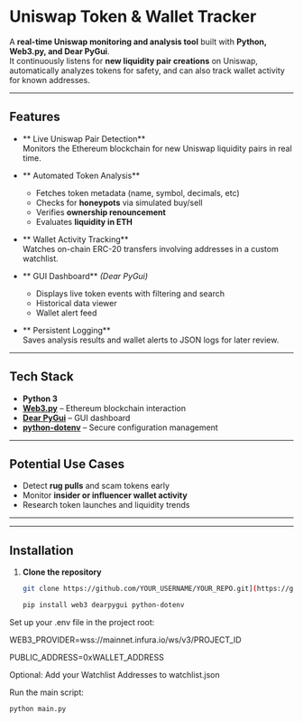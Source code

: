 # Uniswap Token & Wallet Tracker

A **real-time Uniswap monitoring and analysis tool** built with **Python, Web3.py, and Dear PyGui**.  
It continuously listens for **new liquidity pair creations** on Uniswap, automatically analyzes tokens for safety, and can also track wallet activity for known addresses.

---

##  Features

- ** Live Uniswap Pair Detection**  
  Monitors the Ethereum blockchain for new Uniswap liquidity pairs in real time.

- ** Automated Token Analysis**  
  - Fetches token metadata (name, symbol, decimals, etc)  
  - Checks for **honeypots** via simulated buy/sell  
  - Verifies **ownership renouncement**  
  - Evaluates **liquidity in ETH**

- ** Wallet Activity Tracking**  
  Watches on-chain ERC-20 transfers involving addresses in a custom watchlist.

- ** GUI Dashboard** *(Dear PyGui)*  
  - Displays live token events with filtering and search  
  - Historical data viewer  
  - Wallet alert feed

- ** Persistent Logging**  
  Saves analysis results and wallet alerts to JSON logs for later review.

---

## Tech Stack

- **Python 3**
- **[Web3.py](https://web3py.readthedocs.io/)** – Ethereum blockchain interaction
- **[Dear PyGui](https://github.com/hoffstadt/DearPyGui)** – GUI dashboard
- **[python-dotenv](https://pypi.org/project/python-dotenv/)** – Secure configuration management

---

## Potential Use Cases

- Detect **rug pulls** and scam tokens early
- Monitor **insider or influencer wallet activity**
- Research token launches and liquidity trends

---


---

## Installation

1. **Clone the repository**
   ```bash
   git clone https://github.com/YOUR_USERNAME/YOUR_REPO.git](https://github.com/pwilly1/eth_bot.git

   pip install web3 dearpygui python-dotenv
   

Set up your .env file in the project root:

WEB3_PROVIDER=wss://mainnet.infura.io/ws/v3/PROJECT_ID

PUBLIC_ADDRESS=0xWALLET_ADDRESS

Optional: Add your Watchlist Addresses to watchlist.json

Run the main script:

```bash
python main.py





